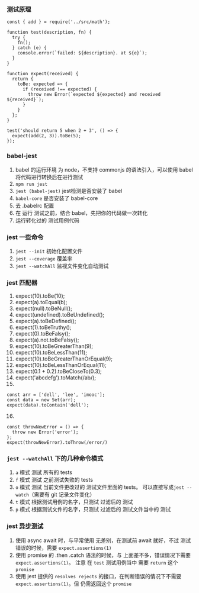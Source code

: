 ### 测试原理
```
const { add } = require('../src/math');

function test(description, fn) {
  try {
    fn();
  } catch (e) {
    console.error(`failed: ${description}. at ${e}`);
  }
}

function expect(received) {
  return {
    toBe: expected => {
      if (received !== expected) {
        throw new Error(`expected ${expected} and received ${received}`);
      }
    }
  };
}

test('should return 5 when 2 + 3', () => {
  expect(add(2, 3)).toBe(5);
});
```

### babel-jest
1. babel 的运行环境 为 node，不支持 commonjs 的语法引入，可以使用 babel 将代码进行转换后在进行测试
2. `npm run jest`
3. `jest (babel-jest)` jest检测是否安装了 babel
4. `babel-core` 是否安装了 babel-core
5. 去 .babelrc 配置
6. 在 运行 测试之前，结合 babel，先把你的代码做一次转化
7. 运行转化过的 测试用例代码

### jest 一些命令
1. `jest --init` 初始化配置文件
2. `jest --coverage` 覆盖率
3. `jest --watchAll` 监视文件变化自动测试

### jest 匹配器
1. expect(10).toBe(10);
2. expect(a).toEqual(b); 
3. expect(null).toBeNull(); 
4. expect(undefined).toBeUndefined(); 
5. expect(a).toBeDefined(); 
6. expect(1).toBeTruthy(); 
7. expect(0).toBeFalsy(); 
8. expect(a).not.toBeFalsy(); 
9. expect(10).toBeGreaterThan(9); 
10. expect(10).toBeLessThan(11); 
11. expect(10).toBeGreaterThanOrEqual(9); 
12. expect(10).toBeLessThanOrEqual(11); 
13. expect(0.1 + 0.2).toBeCloseTo(0.3); 
14. expect('abcdefg').toMatch(/ab/);
15. 
  ```
  const arr = ['dell', 'lee', 'imooc'];
  const data = new Set(arr);
  expect(data).toContain('dell');
  ```
16. 
  ```
  const throwNewError = () => {
    throw new Error('error');
  };
  expect(throwNewError).toThrow(/error/)
  ```

### `jest --watchAll` 下的几种命令模式
1. `a` 模式 测试 所有的 tests
2. `f` 模式 测试 之前测试失败的 tests
3. `o` 模式 测试 当前文件更改过的 测试文件里面的 tests。 可以直接写成`jest --watch`（需要有 git 记录文件变化）
4. `t` 模式 根据测试用例的名字，只测试 过滤后的 测试
5. `p` 模式 根据测试文件的名字，只测试 过滤后的 测试文件当中的 测试

### jest [异步测试](https://jestjs.io/docs/zh-Hans/asynchronous)
1. 使用 async await 时，与平常使用 无差别，在测试前 await 就好，不过 测试 错误的时候，需要 `expect.assertions(1)`
2. 使用 promise 的 .then .catch 语法的时候，与 上面差不多，错误情况下需要 `expect.assertions(1)`。 注意 在 `test` 测试用例当中 需要 `return` 这个 `promise`
3. 使用 jest 提供的 `resolves rejects` 的接口，在判断错误的情况下不需要 `expect.assertions(1)`。但 仍需返回这个 `promise`


